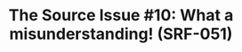 ---
inv_num: 2013-141
add_credit:
url: 2013-141-the-source-issue-10-what-a-misunderstanding
title: 'The Source  Issue #10: What a misunderstanding! (SRF-051)'
year: '2018'
display_year: '2018'
medium: Zine
dims: 11 x 8.5 in
pitch:
ps:
live_url:
youtube:
related_code: https://github.com/coryarcangel/What-a-Misunderstanding
subheading:
download: the-source-wam-2013-141-digital-master-ih-2018.pdf
commission:
layout: things-i-made
---